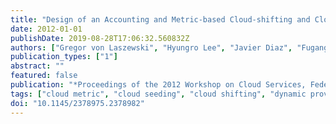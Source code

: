 ```yaml
---
title: "Design of an Accounting and Metric-based Cloud-shifting and Cloud-seeding Framework for Federated Clouds and Bare-metal Environments"
date: 2012-01-01
publishDate: 2019-08-28T17:06:32.560832Z
authors: ["Gregor von Laszewski", "Hyungro Lee", "Javier Diaz", "Fugang Wang", "Koji Tanaka", "Shubhada Karavinkoppa", "Geoffrey C. Fox", "Tom Furlani"]
publication_types: ["1"]
abstract: ""
featured: false
publication: "*Proceedings of the 2012 Workshop on Cloud Services, Federation, and the 8th Open Cirrus Summit*"
tags: ["cloud metric", "cloud seeding", "cloud shifting", "dynamic provisioning", "federated clouds", "futuregrid", "rain"]
doi: "10.1145/2378975.2378982"
---
```


